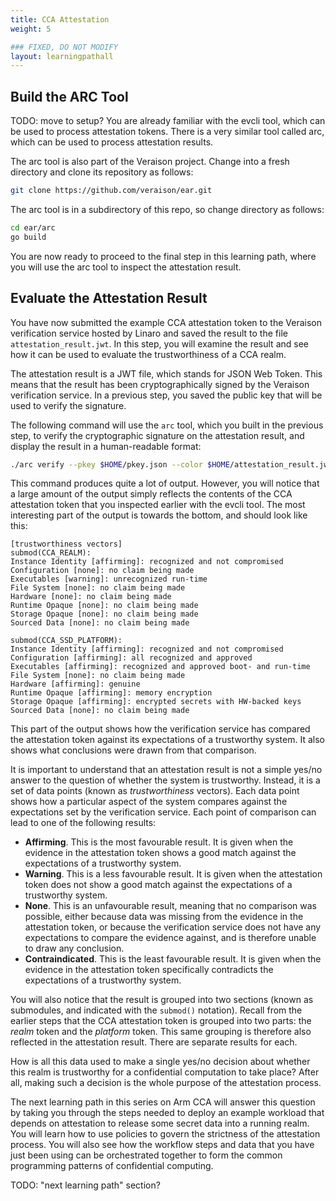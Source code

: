```yaml
---
title: CCA Attestation
weight: 5

### FIXED, DO NOT MODIFY
layout: learningpathall
---
```


## Build the ARC Tool

TODO: move to setup?
You are already familiar with the evcli tool, which can be used to process attestation tokens. There is a very similar tool called arc, which can be used to process attestation results.

The arc tool is also part of the Veraison project. Change into a fresh directory and clone its repository as follows:

```bash
git clone https://github.com/veraison/ear.git
```

The arc tool is in a subdirectory of this repo, so change directory as follows:

```bash
cd ear/arc
go build
```

You are now ready to proceed to the final step in this learning path, where you will use the arc tool to inspect the attestation result.

## Evaluate the Attestation Result
You have now submitted the example CCA attestation token to the Veraison verification service hosted by Linaro and saved the result to the file `attestation_result.jwt`. In this step, you will examine the result and see how it can be used to evaluate the trustworthiness of a CCA realm.

The attestation result is a JWT file, which stands for JSON Web Token. This means that the result has been cryptographically signed by the Veraison verification service. In a previous step, you saved the public key that will be used to verify the signature.

The following command will use the `arc` tool, which you built in the previous step, to verify the cryptographic signature on the attestation result, and display the result in a human-readable format:

```bash
./arc verify --pkey $HOME/pkey.json --color $HOME/attestation_result.jwt
```

This command produces quite a lot of output. However, you will notice that a large amount of the output simply reflects the contents of the CCA attestation token that you inspected earlier with the evcli tool. The most interesting part of the output is towards the bottom, and should look like this:

```output
[trustworthiness vectors]
submod(CCA_REALM):
Instance Identity [affirming]: recognized and not compromised
Configuration [none]: no claim being made
Executables [warning]: unrecognized run-time
File System [none]: no claim being made
Hardware [none]: no claim being made
Runtime Opaque [none]: no claim being made
Storage Opaque [none]: no claim being made
Sourced Data [none]: no claim being made

submod(CCA_SSD_PLATFORM):
Instance Identity [affirming]: recognized and not compromised
Configuration [affirming]: all recognized and approved
Executables [affirming]: recognized and approved boot- and run-time
File System [none]: no claim being made
Hardware [affirming]: genuine
Runtime Opaque [affirming]: memory encryption
Storage Opaque [affirming]: encrypted secrets with HW-backed keys
Sourced Data [none]: no claim being made
```

This part of the output shows how the verification service has compared the attestation token against its expectations of a trustworthy system. It also shows what conclusions were drawn from that comparison.

It is important to understand that an attestation result is not a simple yes/no answer to the question of whether the system is trustworthy. Instead, it is a set of data points (known as _trustworthiness_ vectors). Each data point shows how a particular aspect of the system compares against the expectations set by the verification service. Each point of comparison can lead to one of the following results:

- __Affirming__. This is the most favourable result. It is given when the evidence in the attestation token shows a good match against the expectations of a trustworthy system.
- __Warning__. This is a less favourable result. It is given when the attestation token does not show a good match against the expectations of a trustworthy system.
- __None__. This is an unfavourable result, meaning that no comparison was possible, either because data was missing from the evidence in the attestation token, or because the verification service does not have any expectations to compare the evidence against, and is therefore unable to draw any conclusion.
- __Contraindicated__. This is the least favourable result. It is given when the evidence in the attestation token specifically contradicts the expectations of a trustworthy system.

You will also notice that the result is grouped into two sections (known as submodules, and indicated with the `submod()` notation). Recall from the earlier steps that the CCA attestation token is grouped into two parts: the _realm_ token and the _platform_ token. This same grouping is therefore also reflected in the attestation result. There are separate results for each.

How is all this data used to make a single yes/no decision about whether this realm is trustworthy for a confidential computation to take place? After all, making such a decision is the whole purpose of the attestation process.

The next learning path in this series on Arm CCA will answer this question by taking you through the steps needed to deploy an example workload that depends on attestation to release some secret data into a running realm. You will learn how to use policies to govern the strictness of the attestation process. You will also see how the workflow steps and data that you have just been using can be orchestrated together to form the common programming patterns of confidential computing.


TODO: "next learning path" section?